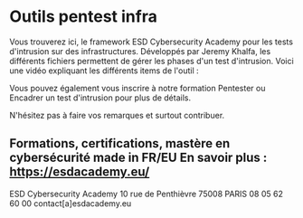# Outils pentest infra
 Vous trouverez ici, le framework ESD Cybersecurity Academy pour les tests d'intrusion sur des infrastructures.
 Développés par Jeremy Khalfa, les différents fichiers permettent de gérer les phases d'un test d'intrusion.
 Voici une vidéo expliquant les différents items de l'outil : 
 
 Vous pouvez également vous inscrire à notre formation Pentester ou Encadrer un test d'intrusion pour plus de détails.
 
 N'hésitez pas à faire vos remarques et surtout contribuer.
 
Formations, certifications, mastère en cybersécurité made in FR/EU
En savoir plus : https://esdacademy.eu/
-------------------------------------------------------------------------------------------------------------
ESD Cybersecurity Academy
10 rue de Penthièvre  75008 PARIS
08 05 62 60 00
contact[a]esdacademy.eu

 
 
